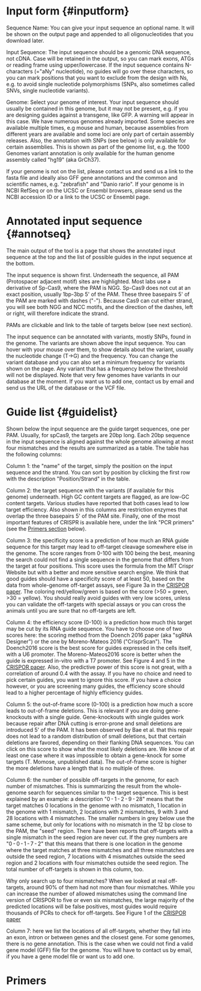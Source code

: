 Input form {#inputform}
==========

Sequence Name: You can give your input sequence an optional name. It will be shown on the output page and appended to all oligonucleotides that you download later. 

Input Sequence: The input sequence should be a genomic DNA sequence, not cDNA. Case will be retained in the output, so you can mark exons, ATGs or reading frame using upper/lowercase. If the input sequence contains N-characters (="aNy" nucleotide), no guides will go over these characters, so you can mark positions that you want to exclude from the design with Ns, e.g. to avoid single nucleotide polymorphisms (SNPs, also sometimes called SNVs, single nucleotide variants).

Genome: Select your genome of interest. Your input sequence should usually be contained in this genome, but it may not be present, e.g. if you are designing guides against a transgene, like GFP. A warning will appear in this case. We have numerous genomes already imported. Some species are available multiple times, e.g mouse and human, because assemblies from different years are available and some loci are only part of certain assembly releases. Also, the annotation with SNPs (see below) is only available for certain assemblies. This is shown as part of the genome list, e.g. the 1000 Genomes variant annotation is only available for the human genome assembly called "hg19" (aka GrCh37).

If your genome is not on the list, please contact us and send us a link to the fasta file and ideally also GFF gene annotations and the common and scientific names, e.g. "zebrafish" and "Danio rario". If your genome is in NCBI RefSeq or on the UCSC or Ensembl browsers, please send us the NCBI accession ID or a link to the UCSC or Ensembl page.

Annotated input sequence {#annotseq}
========================

The main output of the tool is a page that shows the annotated input sequence at the top and the list of possible guides in the input sequence at the bottom. 

The input sequence is shown first. Underneath the sequence, all PAM (Protospacer adjacent motif) sites are highlighted. Most labs use a derivative of Sp-Cas9, where the PAM is NGG. Sp-Cas9 does not cut at an exact position, usually 1bp-3bp 5' of the PAM. These three basepairs 5' of the PAM are marked with dashes ("-"). Because Cas9 can cut either strand, you will see both NGG and NCC motifs, and the direction of the dashes, left or right, will therefore indicate the strand.

PAMs are clickable and link to the table of targets below (see next section).

The input sequence can be annotated with variants, mostly SNPs, found in the genome. The variants are shown above the input sequence. You can hover with your mouse over them, to show details about the variant, usually the nucleotide change (T->G) and the frequency. You can change the variant database and you can also set a minimum frequency for variants shown on the page. Any variant that has a frequency below the threshold will not be displayed. Note that very few genomes have variants in our database at the moment. If you want us to add one, contact us by email and send us the URL of the database or the VCF file.

Guide list {#guidelist}
==========

Shown below the input sequence are the guide target sequences, one per PAM. Usually, for spCas9, the targets are 20bp long. Each 20bp sequence in the input sequence is aligned against the whole genome allowing at most four mismatches and the results are summarized as a table. The table has the following columns:

Column 1: the "name" of the target, simply the position on the input sequence and the strand. You can sort by position by clicking the first row with the description "Position/Strand" in the table.

Column 2: the target sequence with the variants (if available for this genome) underneath. High GC content targets are flagged, as are low-GC content targets. Various studies have reported that both cases lead to low target efficiency. Also shown in this columns are restriction enzymes that overlap the three basepairs 5' of the PAM site. Finally, one of the most important features of CRISPR is available here, under the link "PCR primers" (see the [Primers section](#primers) below). 

Column 3: the specificity score is a prediction of how much an RNA guide sequence for this target may lead to off-target cleavage somewhere else in the genome. The score ranges from 0-100 with 100 being the best, meaning the search could not find a single sequence in the genome that differs from the target at four positions. This score uses the formula from the MIT Crispr Website but with a better and more sensitive search engine. We think that good guides should have a specificity score of at least 50, based on the data from whole-genome off-target assays, see Figure 3a in the [CRISPOR paper](http://genomebiology.biomedcentral.com/articles/10.1186/s13059-016-1012-2). The coloring red/yellow/green is based on the score (>50 = green, >30 = yellow). You should really avoid guides with very low scores, unless you can validate the off-targets with special assays or you can cross the animals until you are sure that no off-targets are left. 

Column 4: the efficiency score (0-100) is a prediction how much this target may be cut by its RNA guide sequence. You have to choose one of two scores here: the scoring method from the Doench 2016 paper (aka "sgRNA Designer") or the one by Moreno-Mateos 2016 ("CrisprScan"). The Doench2016 score is the best score for guides expressed in the cells itself, with a U6 promoter. The Moreno-Mateos2016 score is better when the guide is expressed in-vitro with a T7 promoter. See Figure 4 and 5 in the [CRISPOR paper](http://genomebiology.biomedcentral.com/articles/10.1186/s13059-016-1012-2). Also, the predictive power of this score is not great, with a correlation of around 0.4 with the assay. If you have no choice and need to pick certain guides, you want to ignore this score. If you have a choice however, or you are screening many guides, the efficiency score should lead to a higher percentage of highly efficiency guides.

Column 5: the out-of-frame score (0-100) is a prediction how much a score leads to out-of-frame deletions. This is relevant if you are doing gene-knockouts with a single guide. Gene-knockouts with single guides work because repair after DNA cutting is error-prone and small deletions are introduced 5' of the PAM. It has been observed by Bae et al. that this repair does not lead to a random distribution of small deletions, but that certain deletions are favored, depending on their flanking DNA sequences. You can click on this score to show what the most likely deletions are. We know of at least one case where it was impossible to obtain a gene-knock for some targets (T. Momose, unpublished data). The out-of-frame score is higher the more deletions have a length that is no multiple of three.

Column 6: the number of possible off-targets in the genome, for each number of mismatches. This is summarizing the result from the whole-genome search for sequences similar to the target sequence. This is best explained by an example: a description "0 - 1 - 2 - 9 - 28" means that the target matches 0 locations in the genome with no mismatch, 1 location in the genome with 1 mismatch, 2 locations with 2 mismatches, 9 with 3 and 28 locations with 4 mismatches. The smaller numbers in grey below use the same scheme, but only for locations with no mismatch in the 12 bp close to the PAM, the "seed" region. There have been reports that off-targets with a single mismatch in the seed region are never cut. If the grey numbers are "0 - 0 - 1 - 7 - 2" that this means that there is one location in the genome where the target matches at three mismatches and all three mismatches are outside the seed region, 7 locations with 4 mismatches outside the seed region and 2 locations with four mismatches outside the seed region. The total number of off-targets is shown in this column, too.

Why only search up to four mismatches? When we looked at real off-targets, around 90% of them had not more than four mismatches. While you can increase the number of allowed mismatches using the command line version of CRISPOR to five or even six mismatches, the large majority of the predicted locations will be false positives, most guides would require thousands of PCRs to check for off-targets. See Figure 1 of the [CRISPOR paper](http://genomebiology.biomedcentral.com/articles/10.1186/s13059-016-1012-2)

Column 7: here we list the locations of all off-targets, whether they fall into an exon, intron or between genes and the closest gene. For some genomes, there is no gene annotation. This is the case when we could not find a valid gene model (GFF) file for the genome. You will have to contact us by email, if you have a gene model file or want us to add one.

Primers
=======
